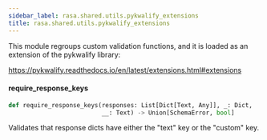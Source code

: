 ```yaml
---
sidebar_label: rasa.shared.utils.pykwalify_extensions
title: rasa.shared.utils.pykwalify_extensions
---
```

This module regroups custom validation functions, and it is
loaded as an extension of the pykwalify library:

https://pykwalify.readthedocs.io/en/latest/extensions.html#extensions

#### require\_response\_keys

```python
def require_response_keys(responses: List[Dict[Text, Any]], _: Dict,
                          __: Text) -> Union[SchemaError, bool]
```

Validates that response dicts have either the &quot;text&quot; key or the &quot;custom&quot; key.

